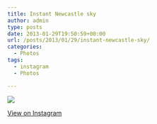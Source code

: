 ```yaml
---
title: Instant Newcastle sky
author: admin
type: posts
date: 2013-01-29T19:50:59+00:00
url: /posts/2013/01/29/instant-newcastle-sky/
categories:
  - Photos
tags:
  - instagram
  - Photos

---
```

![][1]

<p class="view-instagram">
  <a href="http://instagr.am/p/VFHv7Yqltl/">View on Instagram</a>
</p>

 [1]: http://lobban.org/wordpress//HLIC/2465d187d2d161b3f01ca3fcd40b39ef.jpg